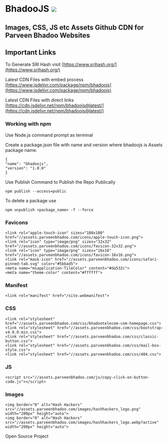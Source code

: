 # BhadooJS [![](https://data.jsdelivr.com/v1/package/npm/bhadoojs/badge)](https://www.jsdelivr.com/package/npm/bhadoojs)

## Images, CSS, JS etc Assets Github CDN for Parveen Bhadoo Websites

## Important Links

To Generate SRI Hash visit [https://www.srihash.org/](https://www.srihash.org/)

Latest CDN Files with embed process [https://www.jsdelivr.com/package/npm/bhadoojs](https://www.jsdelivr.com/package/npm/bhadoojs)

Latest CDN Files with direct links [https://cdn.jsdelivr.net/npm/bhadoojs@latest/](https://cdn.jsdelivr.net/npm/bhadoojs@latest/)

### Working with npm

Use Node.js command prompt as terminal
    
Create a package.json file with name and version where bhadoojs is Assets package name.
    
    {
    "name": "bhadoojs",
    "version": "1.0.0"
    }
    
Use Publish Command to Publish the Repo Publically
    
    npm publish --access=public
    
To delete a package use
    
    npm unpublish <package_name> -f --force

### Favicons

    <link rel="apple-touch-icon" sizes="180x180" href="//assets.parveenbhadoo.com/icons/apple-touch-icon.png">
    <link rel="icon" type="image/png" sizes="32x32" href="//assets.parveenbhadoo.com/icons/favicon-32x32.png">
    <link rel="icon" type="image/png" sizes="16x16" href="//assets.parveenbhadoo.com/icons/favicon-16x16.png">
    <link rel="mask-icon" href="//assets.parveenbhadoo.com/icons/safari-pinned-tab.svg" color="#5bbad5">
    <meta name="msapplication-TileColor" content="#da532c">
    <meta name="theme-color" content="#ffffff">

### Manifest

    <link rel="manifest" href="/site.webmanifest">

### CSS

    <link rel="stylesheet" href="//assets.parveenbhadoo.com/css/bhadootelecom-com-homepage.css">
    <link rel="stylesheet" href="//assets.parveenbhadoo.com/css/bootstrap-v4.0.0.min.css">
    <link rel="stylesheet" href="//assets.parveenbhadoo.com/css/classic-button.css">
    <link rel="stylesheet" href="//assets.parveenbhadoo.com/css/mail-box-style.css">
    <link rel="stylesheet" href="//assets.parveenbhadoo.com/css/404.css">

### JS

    <script src="//assets.parveenbhadoo.com/js/copy-click-on-button-code.js"></script>
    
### Images

    <img border="0" alt="Hash Hackers" src="//assets.parveenbhadoo.com/images/hashhackers_logo.png" width="200px" height="auto">
    <img border="0" alt="Hash Hackers" src="//assets.parveenbhadoo.com/images/hashhackers_logo.webp?active" width="200px" height="auto">

Open Source Project
